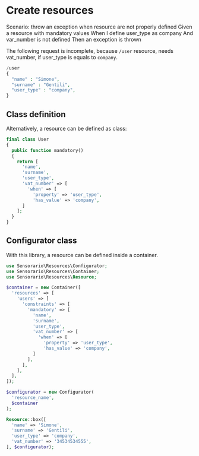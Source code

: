 # Create resources

  Scenario: throw an exception when resource are not properly defined
    Given a resource with mandatory values
    When I define user_type as company
    And var_number is not defined
    Then an exception is thrown

The following request is incomplete, because `/user` resource, needs vat_number, if user_type is equals to `company`.

```php
/user
{
  "name" : "Simone",
  "surname" : "Gentili",
  "user_type" : "company",
}
```

## Class definition

Alternatively, a resource can be defined as class:

```php
final class User
{
  public function mandatory()
  {
    return [
      'name',
      'surname',
      'user_type',
      'vat_number' => [
        'when' => [
          'property' => 'user_type',
          'has_value' => 'company',
      ]
    ];
  }
}
```

## Configurator class

With this library, a resource can be defined inside a container.

```php
use Sensorario\Resources\Configurator;
use Sensorario\Resources\Container;
use Sensorario\Resources\Resource;

$container = new Container([
  'resources' => [
    'users' => [
      'constraints' => [
        'mandatory' => [
          'name',
          'surname',
          'user_type',
          'vat_number' => [
            'when' => [
              'property' => 'user_type',
              'has_value' => 'company',
          ]
        ],
      ],
    ],
  ],
]);

$configurator = new Configurator(
  'resource_name',
  $container
);

Resource::box([
  'name' => 'Simone',
  'surname' => 'Gentili',
  'user_type' => 'company',
  'vat_number' => '34534534555',
], $configurator);
```
